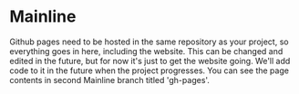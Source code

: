 Mainline
========

Github pages need to be hosted in the same repository as your project, so everything goes in here, including the website. This can be changed and edited in the future, but for now it's just to get the website going. We'll add code to it in the future when the project progresses. You can see the page contents in second Mainline branch titled 'gh-pages'.
